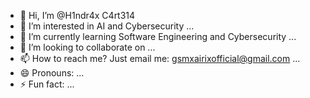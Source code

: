 - 👋 Hi, I’m @H1ndr4x C4rt314
- 👀 I’m interested in AI and Cybersecurity ...
- 🌱 I’m currently learning Software Engineering and Cybersecurity ...
- 💞️ I’m looking to collaborate on ...
- 📫 How to reach me? Just email me: gsmxairixofficial@gmail.com ...
- 😄 Pronouns: ...
- ⚡ Fun fact: ...

<!---
H1ndr4x/H1ndr4x is a ✨ special ✨ repository because its `README.md` (this file) appears on your GitHub profile.
You can click the Preview link to take a look at your changes.
--->
